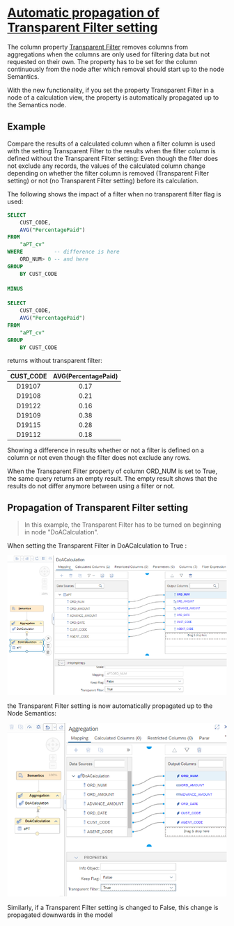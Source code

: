 # [Automatic propagation of Transparent Filter setting](https://help.sap.com/docs/hana-cloud-database/sap-hana-cloud-sap-hana-database-modeling-guide-for-sap-business-application-studio/use-transparent-filter?)

The column property [Transparent Filter](https://help.sap.com/docs/hana-cloud-database/sap-hana-cloud-sap-hana-database-modeling-guide-for-sap-business-application-studio/use-transparent-filter) removes columns from aggregations when the columns are only used for filtering data but not requested on their own. The property has to be set for the column continuously from the node after which removal should start up to the node Semantics.

With the new functionality, if you set the property Transparent Filter in a node of a calculation view, the property is automatically propagated up to the Semantics node.

## Example
Compare the results of a calculated column when a filter column is used with the setting Transparent Filter to the results when the filter column is defined without the Transparent Filter setting: Even though the filter does not exclude any records, the values of the calculated column change depending on whether the filter column is removed (Transparent Filter setting) or not (no Transparent Filter setting) before its calculation.

The following shows the impact of a filter when no transparent filter flag is used:

```SQL
SELECT
    CUST_CODE,
    AVG("PercentagePaid")
FROM 
    "aPT_cv"
WHERE          -- difference is here
    ORD_NUM> 0 -- and here
GROUP 
    BY CUST_CODE

MINUS

SELECT
    CUST_CODE,
    AVG("PercentagePaid")
FROM 
    "aPT_cv"
GROUP 
    BY CUST_CODE
```

returns without transparent filter:

**CUST\_CODE**|**AVG(PercentagePaid)**
:-----:|:-----:
D19107|0.17
D19108|0.21
D19122|0.16
D19109|0.38
D19115|0.28
D19112|0.18

Showing a difference in results whether or not a filter is defined on a column or not even though the filter does not exclude any rows.

When the Transparent Filter property of column ORD_NUM is set to True, the same query returns an empty result. The empty result shows that the results do not differ anymore between using a filter or not.

## Propagation of Transparent Filter setting

> In this example, the Transparent Filter has to be turned on beginning in node "DoACalculation".

When setting the Transparent Filter in DoACalculation to True :

![set transparent filter](./screenshots/setTransparentFilter.png)

the Transparent Filter setting is now automatically propagated up to the Node Semantics:

![transparent filter is propagated](./screenshots/transparentFilterIsPropagated.png)

Similarly, if a Transparent Filter setting is changed to False, this change is propagated downwards in the model